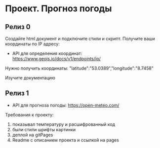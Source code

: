 # Проект. Прогноз погоды

## Релиз 0
Создайте html документ и подключите стили и скрипт.
Получите ваши координаты по IP адресу:

-  API для определения координат:
   https://www.geojs.io/docs/v1/endpoints/ip/

Нужно получить координаты:
"latitude":"53.0389","longitude":"8.7458"

Изучите документацию

## Релиз 1
-  API для прогноза погоды:
   https://open-meteo.com/

Требования к проекту:
1. показывал температуру и расшифрованный код
2. были стили шрифты картинки
3. деплой на gitPages
4. Readme c описанием проекта и ссылкой на pages 
